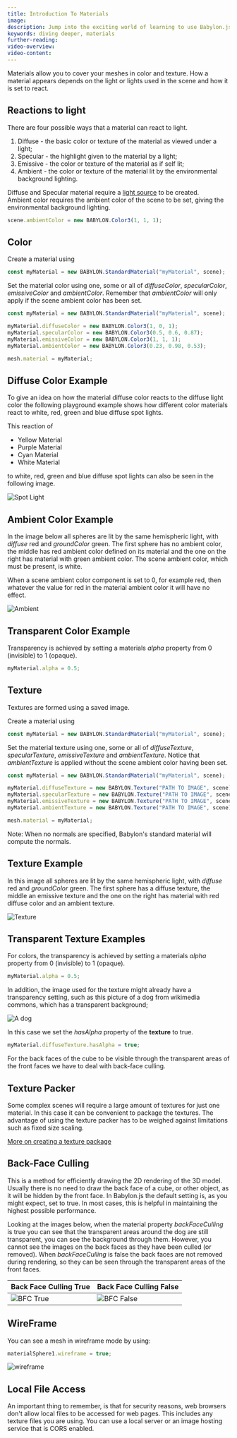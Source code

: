 ```yaml
---
title: Introduction To Materials
image:
description: Jump into the exciting world of learning to use Babylon.js materials.
keywords: diving deeper, materials
further-reading:
video-overview:
video-content:
---
```


Materials allow you to cover your meshes in color and texture. How a material appears depends on the light or lights used in the scene and how it is set to react.

## Reactions to light

There are four possible ways that a material can react to light.

1. Diffuse - the basic color or texture of the material as viewed under a light;
2. Specular - the highlight given to the material by a light;
3. Emissive - the color or texture of the material as if self lit;
4. Ambient - the color or texture of the material lit by the environmental background lighting.

Diffuse and Specular material require a [light source](/features/featuresDeepDive/lights/lights_introduction) to be created.  
Ambient color requires the ambient color of the scene to be set, giving the environmental background lighting.

```javascript
scene.ambientColor = new BABYLON.Color3(1, 1, 1);
```

## Color

Create a material using

```javascript
const myMaterial = new BABYLON.StandardMaterial("myMaterial", scene);
```

Set the material color using one, some or all of _diffuseColor_, _specularColor_, _emissiveColor_ and _ambientColor_. Remember that _ambientColor_
will only apply if the scene ambient color has been set.

```javascript
const myMaterial = new BABYLON.StandardMaterial("myMaterial", scene);

myMaterial.diffuseColor = new BABYLON.Color3(1, 0, 1);
myMaterial.specularColor = new BABYLON.Color3(0.5, 0.6, 0.87);
myMaterial.emissiveColor = new BABYLON.Color3(1, 1, 1);
myMaterial.ambientColor = new BABYLON.Color3(0.23, 0.98, 0.53);

mesh.material = myMaterial;
```

## Diffuse Color Example

To give an idea on how the material diffuse color reacts to the diffuse light color the following playground example shows how different color materials react to white, red, green and blue diffuse spot lights.

<Playground id="#20OAV9#325" title="Material Color Reaction to Light Color" description="Simple example of material color reacting to light color." image="/img/playgroundsAndNMEs/divingDeeperMaterialsIntro1.jpg" isMain={true} category="Materials"/>

This reaction of

- Yellow Material
- Purple Material
- Cyan Material
- White Material

to white, red, green and blue diffuse spot lights can also be seen in the following image.

![ Spot Light](/img/how_to/Materials/spots1.png)

## Ambient Color Example

In the image below all spheres are lit by the same hemispheric light, with _diffuse_ red and _groundColor_ green. The first sphere has no ambient color, the middle has red ambient color defined on its material and the one on the right has material with green ambient color. The scene ambient color, which must be present, is white.

When a scene ambient color component is set to 0, for example red, then whatever the value for red in the material ambient color it will have no effect.

![Ambient](/img/how_to/Materials/ambient1.png)

<Playground id="#20OAV9#14" title="Use of Ambient Color" description="Simple example of using ambient color in your scene materials." image="/img/playgroundsAndNMEs/divingDeeperMaterialsIntro2.jpg"/>

## Transparent Color Example

Transparency is achieved by setting a materials _alpha_ property from 0 (invisible) to 1 (opaque).

```javascript
myMaterial.alpha = 0.5;
```

<Playground id="#20OAV9#16" title="Material Transparency" description="Simple example of using transparency in your scene materials." image="/img/playgroundsAndNMEs/divingDeeperMaterialsIntro3.jpg" isMain={true} category="Materials"/>

## Texture

Textures are formed using a saved image.

Create a material using

```javascript
const myMaterial = new BABYLON.StandardMaterial("myMaterial", scene);
```

Set the material texture using one, some or all of _diffuseTexture_, _specularTexture_, _emissiveTexture_ and _ambientTexture_.
Notice that _ambientTexture_ is applied without the scene ambient color having been set.

```javascript
const myMaterial = new BABYLON.StandardMaterial("myMaterial", scene);

myMaterial.diffuseTexture = new BABYLON.Texture("PATH TO IMAGE", scene);
myMaterial.specularTexture = new BABYLON.Texture("PATH TO IMAGE", scene);
myMaterial.emissiveTexture = new BABYLON.Texture("PATH TO IMAGE", scene);
myMaterial.ambientTexture = new BABYLON.Texture("PATH TO IMAGE", scene);

mesh.material = myMaterial;
```

Note: When no normals are specified, Babylon's standard material will compute the normals.

## Texture Example

In this image all spheres are lit by the same hemispheric light, with _diffuse_ red and _groundColor_ green. The first sphere has a diffuse texture, the middle an emissive texture and the one on the right has material with red diffuse color and an ambient texture.

![Texture](/img/how_to/Materials/texture1.png)

<Playground id="#20OAV9#15" title="Material with Diffuse, Emissive, and Ambient Textures" description="Simple example of using diffuse, emissive, and ambient textures in your scene materials." image="/img/playgroundsAndNMEs/divingDeeperMaterialsIntro4.jpg" isMain={true} category="Materials"/>

## Transparent Texture Examples

For colors, the transparency is achieved by setting a materials _alpha_ property from 0 (invisible) to 1 (opaque).

```javascript
myMaterial.alpha = 0.5;
```

<Playground id="#20OAV9#17" title="Transparent Texture Example" description="Simple example of transparent textures in your scene." image="/img/playgroundsAndNMEs/divingDeeperMaterialsIntro5.jpg"/>

In addition, the image used for the texture might already have a transparency setting, such as this picture of a dog from wikimedia commons,
which has a transparent background;

![A dog](/img/how_to/Materials/dog.png)

In this case we set the _hasAlpha_ property of the **texture** to true.

```javascript
myMaterial.diffuseTexture.hasAlpha = true;
```

<Playground id="#YDO1F#18" title="Transparent Background Example" description="Simple example of a transparent background in your scene." image="/img/playgroundsAndNMEs/divingDeeperMaterialsIntro6.jpg"/>

For the back faces of the cube to be visible through the transparent areas of the front faces we have to deal with back-face culling.

## Texture Packer

Some complex scenes will require a large amount of textures for just one material. In this case it can be convenient to package the textures. The advantage of using the texture packer has to be weighed against limitations such as fixed size scaling.

[More on creating a texture package](/features/featuresDeepDive/materials/advanced/texturePackage)

## Back-Face Culling

This is a method for efficiently drawing the 2D rendering of the 3D model. Usually there is no need to draw the back face of a cube, or other object,
as it will be hidden by the front face. In Babylon.js the default setting is, as you might expect, set to true. In most cases, this is helpful in maintaining the highest possible performance.

Looking at the images below, when the material property _backFaceCulling_ is true you can see that the transparent areas around the
dog are still transparent, you can see the background through them. However, you cannot see the images on the back faces as they have been culled (or removed).
When _backFaceCulling_ is false the back faces are not removed during rendering, so they can be seen through the transparent areas of the front faces.

| Back Face Culling True                      | Back Face Culling False                      |
| ------------------------------------------- | -------------------------------------------- |
| ![BFC True](/img/how_to/Materials/bfc2.png) | ![BFC False](/img/how_to/Materials/bfc1.png) |

<Playground id="#YDO1F#20" title="Backface Culling Example" description="Simple example of using backface culling." image="/img/playgroundsAndNMEs/divingDeeperMaterialsIntro7.jpg"/>

## WireFrame

You can see a mesh in wireframe mode by using:

```javascript
materialSphere1.wireframe = true;
```

![wireframe](/img/how_to/Materials/04-3.png)

## Local File Access

An important thing to remember, is that for security reasons, web browsers don't allow local files to be accessed for web pages. This includes any texture files you are using. You can use a local server or an image hosting service that is CORS enabled.
